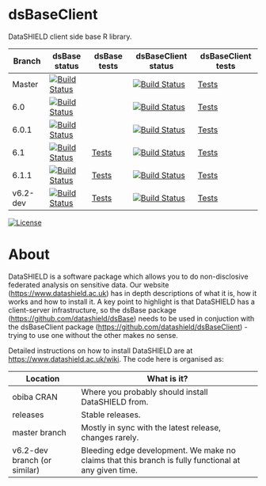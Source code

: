 dsBaseClient
============

DataSHIELD client side base R library.




| Branch   | dsBase status | dsBase tests | dsBaseClient status | dsBaseClient tests |
| -------- | ------------- | ------------ | ------------------- | ------------------ |
| Master   | [![Build Status](https://dev.azure.com/datashield-testing/datashield/_apis/build/status/datashield.dsBase?branchName=master)](https://dev.azure.com/datashield-testing/datashield/_build/latest?definitionId=1&branchName=master) | | [![Build Status](https://dev.azure.com/datashield-testing/datashield/_apis/build/status/datashield.dsBaseClient?branchName=master)](https://dev.azure.com/datashield-testing/datashield/_build/latest?definitionId=1&branchName=master) | [Tests](https://datashield.github.io/testStatus/dsBaseClient/master/latest/) |
| 6.0 | [![Build Status](https://dev.azure.com/datashield-testing/datashield/_apis/build/status/datashield.dsBase?branchName=v6.0)](https://dev.azure.com/datashield-testing/datashield/_build/latest?definitionId=1&branchName=v6.0) | | [![Build Status](https://dev.azure.com/datashield-testing/datashield/_apis/build/status/datashield.dsBaseClient?branchName=v6.0)](https://dev.azure.com/datashield-testing/datashield/_build/latest?definitionId=1&branchName=v6.0) | [Tests](https://datashield.github.io/testStatus/dsBaseClient/v6.0/latest/) |
| 6.0.1 | [![Build Status](https://dev.azure.com/datashield-testing/datashield/_apis/build/status/datashield.dsBase?branchName=v6.0.1)](https://dev.azure.com/datashield-testing/datashield/_build/latest?definitionId=1&branchName=v6.0.1) | | [![Build Status](https://dev.azure.com/datashield-testing/datashield/_apis/build/status/datashield.dsBaseClient?branchName=v6.0.1)](https://dev.azure.com/datashield-testing/datashield/_build/latest?definitionId=1&branchName=v6.0.1) | [Tests](https://datashield.github.io/testStatus/dsBaseClient/v6.0.1/latest/) |
| 6.1 | [![Build Status](https://dev.azure.com/datashield-testing/datashield/_apis/build/status/datashield.dsBase?branchName=v6.1)](https://dev.azure.com/datashield-testing/datashield/_build/latest?definitionId=1&branchName=v6.1) | [Tests](https://datashield.github.io/testStatus/dsBase/v6.1/latest/) | [![Build Status](https://dev.azure.com/datashield-testing/datashield/_apis/build/status/datashield.dsBaseClient?branchName=v6.1)](https://dev.azure.com/datashield-testing/datashield/_build/latest?definitionId=1&branchName=v6.1) | [Tests](https://datashield.github.io/testStatus/dsBaseClient/v6.1/latest/) |
| 6.1.1 | [![Build Status](https://dev.azure.com/datashield-testing/datashield/_apis/build/status/datashield.dsBase?branchName=v6.1.1)](https://dev.azure.com/datashield-testing/datashield/_build/latest?definitionId=1&branchName=v6.1.1) | [Tests](https://datashield.github.io/testStatus/dsBase/v6.1.1/latest/) | [![Build Status](https://dev.azure.com/datashield-testing/datashield/_apis/build/status/datashield.dsBaseClient?branchName=v6.1.1)](https://dev.azure.com/datashield-testing/datashield/_build/latest?definitionId=1&branchName=v6.1.1) | [Tests](https://datashield.github.io/testStatus/dsBaseClient/v6.1.1/latest/) |
| v6.2-dev | [![Build Status](https://dev.azure.com/datashield-testing/datashield/_apis/build/status/datashield.dsBase?branchName=v6.2-dev)](https://dev.azure.com/datashield-testing/datashield/_build/latest?definitionId=1&branchName=v6.2-dev) | [Tests](https://datashield.github.io/testStatus/dsBase/v6.2-dev/latest/) | [![Build Status](https://dev.azure.com/datashield-testing/datashield/_apis/build/status/datashield.dsBaseClient?branchName=v6.2-dev)](https://dev.azure.com/datashield-testing/datashield/_build/latest?definitionId=1&branchName=v6.2-dev) | [Tests](https://datashield.github.io/testStatus/dsBaseClient/v6.2-dev/latest/) |


[![License](https://img.shields.io/badge/license-GPLv3-blue.svg)](https://www.gnu.org/licenses/gpl-3.0.html)




About
=====

DataSHIELD is a software package which allows you to do non-disclosive federated analysis on sensitive data. Our website (https://www.datashield.ac.uk) has in depth descriptions of what it is, how it works and how to install it. A key point to highlight is that DataSHIELD has a client-server infrastructure, so the dsBase package (https://github.com/datashield/dsBase) needs to be used in conjuction with the dsBaseClient package (https://github.com/datashield/dsBaseClient) - trying to use one without the other makes no sense.

Detailed instructions on how to install DataSHIELD are at https://www.datashield.ac.uk/wiki. The code here is organised as:


| Location                     | What is it? |
| ---------------------------- | ------------| 
| obiba CRAN                   | Where you probably should install DataSHIELD from. |
| releases                     | Stable releases. |
| master branch                | Mostly in sync with the latest release, changes rarely. |
| v6.2-dev branch (or similar) | Bleeding edge development. We make no claims that this branch is fully functional at any given time. |
